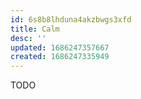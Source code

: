 ```yaml
---
id: 6s8b8lhduna4akzbwgs3xfd
title: Calm
desc: ''
updated: 1686247357667
created: 1686247335949
---
```


TODO